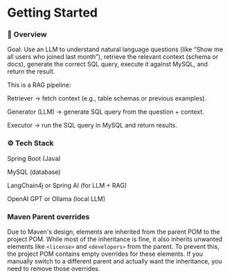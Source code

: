 # Getting Started

### 🧠 Overview

Goal:
Use an LLM to understand natural language questions (like “Show me all users who joined last month”), retrieve the relevant context (schema or docs), generate the correct SQL query, execute it against MySQL, and return the result.

This is a RAG pipeline:

Retriever → fetch context (e.g., table schemas or previous examples).

Generator (LLM) → generate SQL query from the question + context.

Executor → run the SQL query in MySQL and return results.

### ⚙️ Tech Stack

Spring Boot (Java)

MySQL (database)

LangChain4j or Spring AI (for LLM + RAG)

OpenAI GPT or Ollama (local LLM)


### Maven Parent overrides

Due to Maven's design, elements are inherited from the parent POM to the project POM.
While most of the inheritance is fine, it also inherits unwanted elements like `<license>` and `<developers>` from the parent.
To prevent this, the project POM contains empty overrides for these elements.
If you manually switch to a different parent and actually want the inheritance, you need to remove those overrides.
